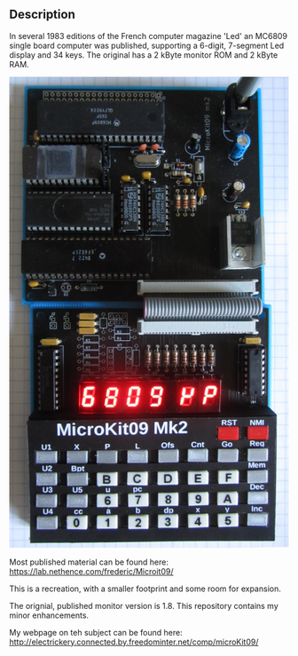 ## Description

In several 1983 editions of the French computer magazine 'Led' an MC6809 
single board computer was published, supporting a 6-digit, 7-segment Led 
display and 34 keys. The original has a 2 kByte monitor ROM and 2 kByte 
RAM. 

<p align="center"><img src="uK09_6809uP.jpg" alt="the two-part single board computer running a demo program.">

Most published material can be found here: 
https://lab.nethence.com/frederic/Microit09/

This is a recreation, with a smaller footprint and some room for 
expansion.

The orignial, published monitor version is 1.8. This repository contains
my minor enhancements.

My webpage on teh subject can be found here: 
http://electrickery.connected.by.freedominter.net/comp/microKit09/
